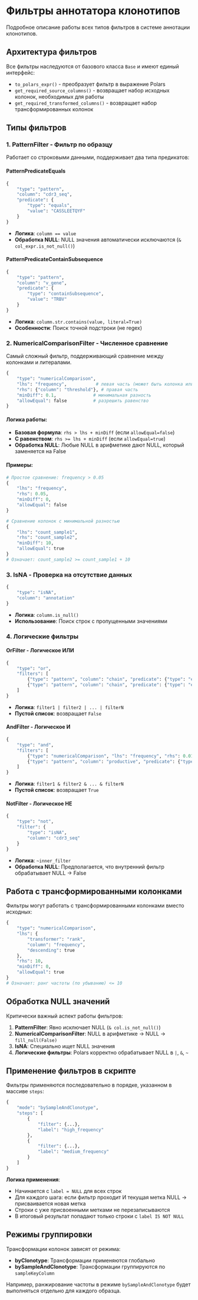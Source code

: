 # Фильтры аннотатора клонотипов

Подробное описание работы всех типов фильтров в системе аннотации клонотипов.

## Архитектура фильтров

Все фильтры наследуются от базового класса `Base` и имеют единый интерфейс:
- `to_polars_expr()` - преобразует фильтр в выражение Polars
- `get_required_source_columns()` - возвращает набор исходных колонок, необходимых для работы
- `get_required_transformed_columns()` - возвращает набор трансформированных колонок

## Типы фильтров

### 1. PatternFilter - Фильтр по образцу

Работает со строковыми данными, поддерживает два типа предикатов:

#### PatternPredicateEquals
```python
{
    "type": "pattern",
    "column": "cdr3_seq", 
    "predicate": {
        "type": "equals",
        "value": "CASSLEETQYF"
    }
}
```
- **Логика**: `column == value`
- **Обработка NULL**: NULL значения автоматически исключаются (`& col_expr.is_not_null()`)

#### PatternPredicateContainSubsequence
```python
{
    "type": "pattern",
    "column": "v_gene",
    "predicate": {
        "type": "containSubsequence", 
        "value": "TRBV"
    }
}
```
- **Логика**: `column.str.contains(value, literal=True)` 
- **Особенности**: Поиск точной подстроки (не regex)

### 2. NumericalComparisonFilter - Численное сравнение

Самый сложный фильтр, поддерживающий сравнение между колонками и литералами.

```python
{
    "type": "numericalComparison",
    "lhs": "frequency",           # левая часть (может быть колонка или число)
    "rhs": {"column": "threshold"}, # правая часть 
    "minDiff": 0.1,              # минимальная разность
    "allowEqual": false          # разрешить равенство
}
```

#### Логика работы:
- **Базовая формула**: `rhs > lhs + minDiff` (если `allowEqual=false`)
- **С равенством**: `rhs >= lhs + minDiff` (если `allowEqual=true`)
- **Обработка NULL**: Любые NULL в арифметике дают NULL, который заменяется на False

#### Примеры:
```python
# Простое сравнение: frequency > 0.05
{
    "lhs": "frequency",
    "rhs": 0.05,
    "minDiff": 0,
    "allowEqual": false
}

# Сравнение колонок с минимальной разностью
{
    "lhs": "count_sample1", 
    "rhs": "count_sample2",
    "minDiff": 10,
    "allowEqual": true
}
# Означает: count_sample2 >= count_sample1 + 10
```

### 3. IsNA - Проверка на отсутствие данных

```python
{
    "type": "isNA",
    "column": "annotation"
}
```
- **Логика**: `column.is_null()`
- **Использование**: Поиск строк с пропущенными значениями

### 4. Логические фильтры

#### OrFilter - Логическое ИЛИ
```python
{
    "type": "or",
    "filters": [
        {"type": "pattern", "column": "chain", "predicate": {"type": "equals", "value": "TRA"}},
        {"type": "pattern", "column": "chain", "predicate": {"type": "equals", "value": "TRB"}}
    ]
}
```
- **Логика**: `filter1 | filter2 | ... | filterN`
- **Пустой список**: возвращает `False`

#### AndFilter - Логическое И
```python
{
    "type": "and", 
    "filters": [
        {"type": "numericalComparison", "lhs": "frequency", "rhs": 0.01, "minDiff": 0},
        {"type": "pattern", "column": "productive", "predicate": {"type": "equals", "value": "True"}}
    ]
}
```
- **Логика**: `filter1 & filter2 & ... & filterN`
- **Пустой список**: возвращает `True`

#### NotFilter - Логическое НЕ
```python
{
    "type": "not",
    "filter": {
        "type": "isNA", 
        "column": "cdr3_seq"
    }
}
```
- **Логика**: `~inner_filter`
- **Обработка NULL**: Предполагается, что внутренний фильтр обрабатывает NULL → False

## Работа с трансформированными колонками

Фильтры могут работать с трансформированными колонками вместо исходных:

```python
{
    "type": "numericalComparison",
    "lhs": {
        "transformer": "rank",
        "column": "frequency", 
        "descending": true
    },
    "rhs": 10,
    "minDiff": 0,
    "allowEqual": true  
}
# Означает: ранг частоты (по убыванию) <= 10
```

## Обработка NULL значений

Критически важный аспект работы фильтров:

1. **PatternFilter**: Явно исключает NULL (`& col.is_not_null()`)
2. **NumericalComparisonFilter**: NULL в арифметике → NULL → `fill_null(False)`
3. **IsNA**: Специально ищет NULL значения
4. **Логические фильтры**: Polars корректно обрабатывает NULL в `|`, `&`, `~`

## Применение фильтров в скрипте

Фильтры применяются последовательно в порядке, указанном в массиве `steps`:

```python
{
    "mode": "bySampleAndClonotype",
    "steps": [
        {
            "filter": {...},
            "label": "high_frequency"
        },
        {
            "filter": {...}, 
            "label": "medium_frequency"
        }
    ]
}
```

**Логика применения**:
- Начинается с `label = NULL` для всех строк
- Для каждого шага: если фильтр проходит И текущая метка NULL → присваивается новая метка
- Строки с уже присвоенными метками не перезаписываются
- В итоговый результат попадают только строки с `label IS NOT NULL`

## Режимы группировки

Трансформации колонок зависят от режима:
- **byClonotype**: Трансформации применяются глобально
- **bySampleAndClonotype**: Трансформации группируются по `sampleKeyColumn`

Например, ранжирование частоты в режиме `bySampleAndClonotype` будет выполняться отдельно для каждого образца.